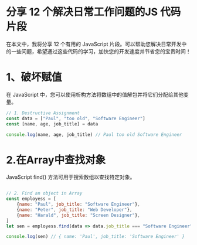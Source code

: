 # 分享 12 个解决日常工作问题的JS 代码片段

在本文中，我将分享 12 个有用的 JavaScript 片段。可以帮助您解决日常开发中的一些问题，希望通过这些代码的学习，加快您的开发速度并节省您的宝贵时间！

# 1、破坏赋值

在 JavaScript 中，您可以使用析构方法将数组中的值解包并将它们分配给其他变量。

```javascript
// 1. Destructive Assignment
const data = ["Paul", "too old", "Software Engineer"]
const [name, age, job_title] = data

console.log(name, age, job_title) // Paul too old Software Engineer
```

# 2.在Array中查找对象

JavaScript find() 方法可用于搜索数组以查找特定对象。

```javascript

// 2. Find an object in Array
const employess = [
    {name: "Paul", job_title: "Software Engineer"},
    {name: "Peter", job_title: "Web Developer"},
    {name: "Harald", job_title: "Screen Designer"},
]
let sen = employess.find(data => data.job_title === "Software Engineer")

console.log(sen) // { name: 'Paul', job_title: 'Software Engineer' }
```

